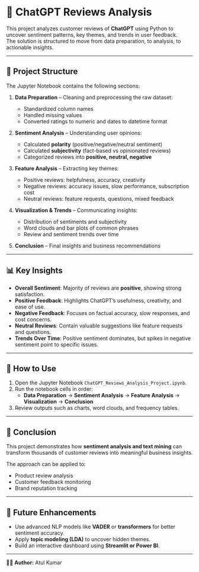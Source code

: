 # 🤖 ChatGPT Reviews Analysis

This project analyzes customer reviews of **ChatGPT** using Python to uncover sentiment patterns, key themes, and trends in user feedback.  
The solution is structured to move from data preparation, to analysis, to actionable insights.  

---

## 📂 Project Structure

The Jupyter Notebook contains the following sections:

1. **Data Preparation** – Cleaning and preprocessing the raw dataset:
   - Standardized column names  
   - Handled missing values  
   - Converted ratings to numeric and dates to datetime format  

2. **Sentiment Analysis** – Understanding user opinions:
   - Calculated **polarity** (positive/negative/neutral sentiment)  
   - Calculated **subjectivity** (fact-based vs opinionated reviews)  
   - Categorized reviews into **positive, neutral, negative**  

3. **Feature Analysis** – Extracting key themes:
   - Positive reviews: helpfulness, accuracy, creativity  
   - Negative reviews: accuracy issues, slow performance, subscription cost  
   - Neutral reviews: feature requests, questions, mixed feedback  

4. **Visualization & Trends** – Communicating insights:
   - Distribution of sentiments and subjectivity  
   - Word clouds and bar plots of common phrases  
   - Review and sentiment trends over time  

5. **Conclusion** – Final insights and business recommendations  

---

## 📊 Key Insights

- **Overall Sentiment**: Majority of reviews are **positive**, showing strong satisfaction.  
- **Positive Feedback**: Highlights ChatGPT’s usefulness, creativity, and ease of use.  
- **Negative Feedback**: Focuses on factual accuracy, slow responses, and cost concerns.  
- **Neutral Reviews**: Contain valuable suggestions like feature requests and questions.  
- **Trends Over Time**: Positive sentiment dominates, but spikes in negative sentiment point to specific issues.  

---

## 🚀 How to Use

1. Open the Jupyter Notebook `ChatGPT_Reviews_Analysis_Project.ipynb`.  
2. Run the notebook cells in order:
   - **Data Preparation** → **Sentiment Analysis** → **Feature Analysis** → **Visualization** → **Conclusion**  
3. Review outputs such as charts, word clouds, and frequency tables.  

---

## 📝 Conclusion

This project demonstrates how **sentiment analysis and text mining** can transform thousands of customer reviews into meaningful business insights.  

The approach can be applied to:  
- Product review analysis  
- Customer feedback monitoring  
- Brand reputation tracking  

---

## 📌 Future Enhancements

- Use advanced NLP models like **VADER** or **transformers** for better sentiment accuracy.  
- Apply **topic modeling (LDA)** to uncover hidden themes.  
- Build an interactive dashboard using **Streamlit or Power BI**.  

---

👨‍💻 **Author:** Atul Kumar

